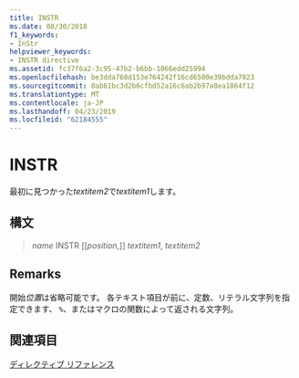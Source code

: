 ```yaml
---
title: INSTR
ms.date: 08/30/2018
f1_keywords:
- InStr
helpviewer_keywords:
- INSTR directive
ms.assetid: fc37f6a2-3c95-47b2-b6bb-1066edd25994
ms.openlocfilehash: be3dda768d153e764242f16cd6500e39bdda7923
ms.sourcegitcommit: 0ab61bc3d2b6cfbd52a16c6ab2b97a8ea1864f12
ms.translationtype: MT
ms.contentlocale: ja-JP
ms.lasthandoff: 04/23/2019
ms.locfileid: "62184555"
---
```

# <a name="instr"></a>INSTR

最初に見つかった*textitem2*で*textitem1*します。

## <a name="syntax"></a>構文

> *name* INSTR [[*position*,]] *textitem1*, *textitem2*

## <a name="remarks"></a>Remarks

開始*位置*は省略可能です。 各テキスト項目が前に、定数、リテラル文字列を指定できます、 `%`、またはマクロの関数によって返される文字列。

## <a name="see-also"></a>関連項目

[ディレクティブ リファレンス](../../assembler/masm/directives-reference.md)<br/>